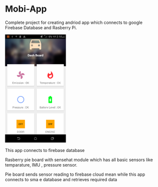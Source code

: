 # Mobi-App
Complete project for creating andriod app which connects to google Firebase Database and Rasberry Pi.


<img src = "image/mobi.png" width=200 >


This app connects to firebase database

Rasberry pie board with sensehat module which has all basic sensors like temparature, IMU , pressure sensor.

Pie board sends sensor reading to firebase cloud
mean while this app connects to sma e database and retrieves required data


